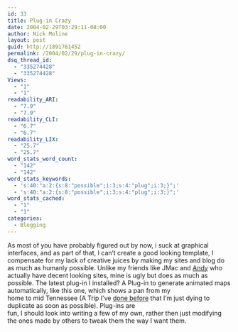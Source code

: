 ```yaml
---
id: 33
title: Plug-in Crazy
date: 2004-02-29T03:29:11-08:00
author: Nick Moline
layout: post
guid: http://1891761452
permalink: /2004/02/29/plug-in-crazy/
dsq_thread_id:
  - "335274428"
  - "335274428"
Views:
  - "1"
  - "1"
readability_ARI:
  - "7.9"
  - "7.9"
readability_CLI:
  - "6.7"
  - "6.7"
readability_LIX:
  - "25.7"
  - "25.7"
word_stats_word_count:
  - "142"
  - "142"
word_stats_keywords:
  - 's:40:"a:2:{s:8:"possible";i:3;s:4:"plug";i:3;}";'
  - 's:40:"a:2:{s:8:"possible";i:3;s:4:"plug";i:3;}";'
word_stats_cached:
  - "1"
  - "1"
categories:
  - Blogging
---
```

As most of you have probably figured out by now, i suck at graphical interfaces, and as part of that, I can&#8217;t create a good looking template, I compensate for my lack of creative juices by making my sites and blog do as much as humanly possible. Unlike my friends like <span class="removed_link" title="http://www.jmaclabs.com/blog/">JMac</span> and <a target="_blank" href="http://www.andymatter.com/" class="broken_link">Andy</a> who actually have decent looking sites, mine is ugly but does as much as possible. The latest plug-in I installed? A Plug-in to generate animated maps automatically, like this one, which shows a pan from my  
home to mid Tennessee (A Trip I&#8217;ve <a target="_blank" href="http://cap.portalkeeper.info/archives/000022.html" class="broken_link">done before</a> that I&#8217;m just dying to duplicate as soon as possible). Plug-ins are  
fun, I should look into writing a few of my own, rather then just modifying the ones made by others to tweak them the way I want them.